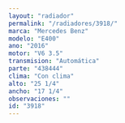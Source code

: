 ```yaml
---
layout: "radiador"
permalink: "/radiadores/3918/"
marca: "Mercedes Benz"
modelo: "E400"
ano: "2016"
motor: "V6 3.5"
transmision: "Automática"
parte: "438444"
clima: "Con clima"
alto: "25 1/4"
ancho: "17 1/4"
observaciones: ""
id: "3918"
---
```


